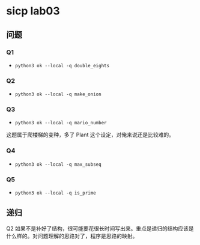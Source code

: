 # sicp lab03
<!--more-->

## 问题

### Q1

- `python3 ok --local -q double_eights`

### Q2

- `python3 ok --local -q make_onion`

### Q3

- `python3 ok --local -q mario_number`

这题属于爬楼梯的变种，多了 Plant 这个设定，对俺来说还是比较难的。

### Q4

- `python3 ok --local -q max_subseq`

### Q5

- `python3 ok --local -q is_prime`

## 递归

Q2 如果不是补好了结构，很可能要花很长时间写出来。重点是递归的结构应该是什么样的。对问题理解的思路对了，程序是思路的映射。
